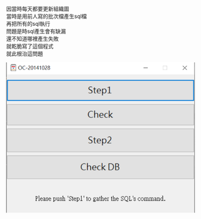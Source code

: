 因當時每天都要更新組織圖  
當時是用前人寫的批次檔產生sql檔  
再把所有的sql執行  
問題是時sql產生會有缺漏  
還不知道哪裡產生失敗  
就乾脆寫了這個程式  
就此根治這問題  

![](screenshot/1.png)